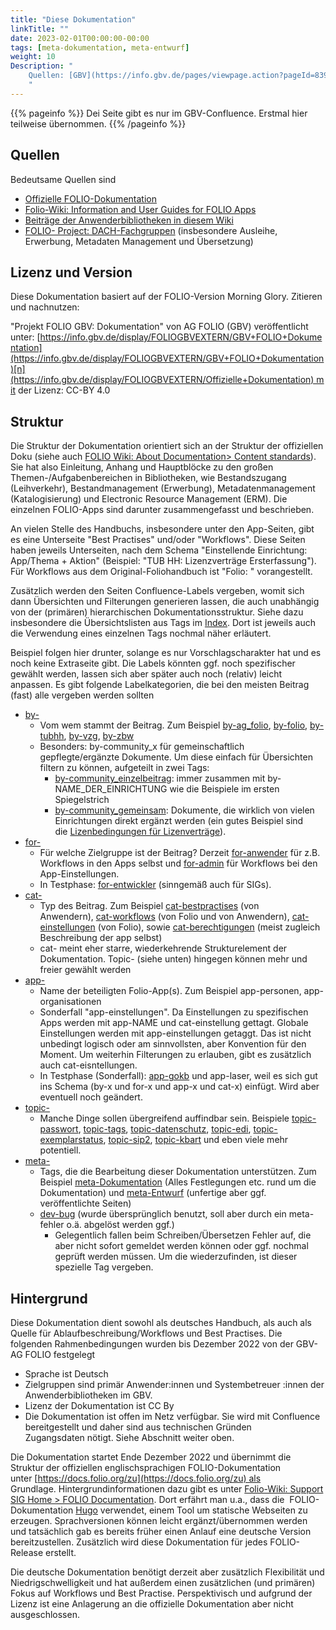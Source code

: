 ```yaml
---
title: "Diese Dokumentation"
linkTitle: ""
date: 2023-02-01T00:00:00-00:00
tags: [meta-dokumentation, meta-entwurf]
weight: 10
Description: "
    Quellen: [GBV](https://info.gbv.de/pages/viewpage.action?pageId=839909381)
    "
---
```


{{% pageinfo %}}
Dei Seite gibt es nur im GBV-Confluence. Erstmal hier teilweise übernommen.
{{% /pageinfo %}}

## Quellen

Bedeutsame Quellen sind

-   [Offizielle FOLIO-Dokumentation](https://docs.folio.org/)
-   [Folio-Wiki: Information and User Guides for FOLIO Apps](https://wiki.folio.org/display/FOLIOtips/Information+and+User+Guides+for+FOLIO+Apps)
-   [Beiträge der Anwenderbibliotheken in diesem Wiki](https://info.gbv.de/display/FOLIOGBVEXTERN/by-Community)
-   [FOLIO- Project: DACH-Fachgruppen](https://wiki.folio.org/display/Deutsche/D-A-CH+-Fachgruppen?src=contextnavpagetreemode) (insbesondere Ausleihe, Erwerbung, Metadaten Management und Übersetzung)

## Lizenz und Version

Diese Dokumentation basiert auf der FOLIO-Version Morning Glory. Zitieren und nachnutzen:

"Projekt FOLIO GBV: Dokumentation" von AG FOLIO (GBV) veröffentlicht unter: [https://info.gbv.de/display/FOLIOGBVEXTERN/GBV+FOLIO+Dokumentation](https://info.gbv.de/display/FOLIOGBVEXTERN/GBV+FOLIO+Dokumentation)[n](https://info.gbv.de/display/FOLIOGBVEXTERN/Offizielle+Dokumentation) mit der Lizenz: CC-BY 4.0

## Struktur

Die Struktur der Dokumentation orientiert sich an der Struktur der offiziellen Doku (siehe auch [FOLIO Wiki: About Documentation> Content standards](https://wiki.folio.org/display/SS/FOLIO+Documentation)). Sie hat also Einleitung, Anhang und Hauptblöcke zu den großen Themen-/Aufgabenbereichen in Bibliotheken, wie Bestandszugang (Leihverkehr), Bestandmanagement (Erwerbung), Metadatenmanagement (Katalogisierung) und Electronic Resource Management (ERM). Die einzelnen FOLIO-Apps sind darunter zusammengefasst und beschrieben.

An vielen Stelle des Handbuchs, insbesondere unter den App-Seiten, gibt es eine Unterseite "Best Practises" und/oder "Workflows". Diese Seiten haben jeweils Unterseiten, nach dem Schema "Einstellende Einrichtung: App/Thema + Aktion" (Beispiel: "TUB HH: Lizenzverträge Ersterfassung"). Für Workflows aus dem Original-Foliohandbuch ist "Folio: " vorangestellt.

Zusätzlich werden den Seiten Confluence-Labels vergeben, womit sich dann Übersichten und Filterungen generieren lassen, die auch unabhängig von der (primären) hierarchischen Dokumentationsstruktur. Siehe dazu insbesondere die Übersichtslisten aus Tags im [Index](https://info.gbv.de/display/FOLIOGBVEXTERN/Index). Dort ist jeweils auch die Verwendung eines einzelnen Tags nochmal näher erläutert.

Beispiel folgen hier drunter, solange es nur Vorschlagscharakter hat und es noch keine Extraseite gibt. Die Labels könnten ggf. noch spezifischer gewählt werden, lassen sich aber später auch noch (relativ) leicht anpassen. Es gibt folgende Labelkategorien, die bei den meisten Beitrag (fast) alle vergeben werden sollten

-   [by-](https://info.gbv.de/pages/viewpage.action?pageId=849379549)
    -   Vom wem stammt der Beitrag. Zum Beispiel [by-ag\_folio](https://info.gbv.de/display/FOLIOGBVEXTERN/by-AG+Folio), [by-folio](https://info.gbv.de/display/FOLIOGBVEXTERN/by-Folio), [by-tubhh](https://info.gbv.de/display/FOLIOGBVEXTERN/by-TUB+Hamburg), [by-vzg](https://info.gbv.de/display/FOLIOGBVEXTERN/by-VZG), [by-zbw](https://info.gbv.de/display/FOLIOGBVEXTERN/by-ZBW)
    -   Besonders: by-community\_x für gemeinschaftlich gepflegte/ergänzte Dokumente. Um diese einfach für Übersichten filtern zu können, aufgeteilt in zwei Tags:
        -   [by-community\_einzelbeitrag](https://info.gbv.de/display/FOLIOGBVEXTERN/by-Community_Einzelbeitrag): immer zusammen mit by-NAME\_DER\_EINRICHTUNG wie die Beispiele im ersten Spiegelstrich
        -   [by-community\_gemeinsam](https://info.gbv.de/display/FOLIOGBVEXTERN/by-Community_Gemeinsam): Dokumente, die wirklich von vielen Einrichtungen direkt ergänzt werden (ein gutes Beispiel sind die [Lizenbedingungen für Lizenverträge](https://info.gbv.de/pages/viewpage.action?pageId=661979189)).
-   [for-](https://info.gbv.de/pages/viewpage.action?pageId=849379622)
    -   Für welche Zielgruppe ist der Beitrag? Derzeit [for-anwender](https://info.gbv.de/display/FOLIOGBVEXTERN/for-Anwender) für z.B. Workflows in den Apps selbst und [for-admin](https://info.gbv.de/display/FOLIOGBVEXTERN/for-Admin) für Workflows bei den App-Einstellungen.
    -   In Testphase: [for-entwickler](https://info.gbv.de/display/FOLIOGBVEXTERN/for-Entwickler) (sinngemäß auch für SIGs).
-   [cat-](https://info.gbv.de/pages/viewpage.action?pageId=849379568)
    -   Typ des Beitrag. Zum Beispiel [cat-bestpractises](https://info.gbv.de/display/FOLIOGBVEXTERN/cat-Best+Practises) (von Anwendern), [cat-workflows](https://info.gbv.de/display/FOLIOGBVEXTERN/cat-Workflows) (von Folio und von Anwendern), [cat-einstellungen](https://info.gbv.de/display/FOLIOGBVEXTERN/cat-Einstellungen) (von Folio), sowie [cat-berechtigungen](https://info.gbv.de/display/FOLIOGBVEXTERN/cat-Berechtigungen) (meist zugleich Beschreibung der app selbst)
    -   cat- meint eher starre, wiederkehrende Strukturelement der Dokumentation. Topic- (siehe unten) hingegen können mehr und freier gewählt werden
-   [app-](https://info.gbv.de/pages/viewpage.action?pageId=849379634)
    -   Name der beteiligten Folio-App(s). Zum Beispiel app-personen, app-organisationen
    -   Sonderfall "app-einstellungen". Da Einstellungen zu spezifischen Apps werden mit app-NAME und cat-einstellung gettagt. Globale Einstellungen werden mit app-einstellungen getaggt. Das ist nicht unbedingt logisch oder am sinnvollsten, aber Konvention für den Moment. Um weiterhin Filterungen zu erlauben, gibt es zusätzlich auch cat-eisntellungen.
    -   In Testphase (Sonderfall): [app-gokb](https://info.gbv.de/display/FOLIOGBVEXTERN/app-GOKb) und app-laser, weil es sich gut ins Schema (by-x und for-x und app-x und cat-x) einfügt. Wird aber eventuell noch geändert.
-   [topic-](https://info.gbv.de/pages/viewpage.action?pageId=849379639)
    -   Manche Dinge sollen übergreifend auffindbar sein. Beispiele [topic-passwort](https://info.gbv.de/display/FOLIOGBVEXTERN/topic-Passwort), [topic-tags](https://info.gbv.de/display/FOLIOGBVEXTERN/topic-Tags), [topic-datenschutz](https://info.gbv.de/display/FOLIOGBVEXTERN/topic-Datenschutz), [topic-edi](https://info.gbv.de/display/FOLIOGBVEXTERN/topic-Edi), [topic-exemplarstatus](https://info.gbv.de/display/FOLIOGBVEXTERN/topic-Exemplarstatus), [topic-sip2](https://info.gbv.de/display/FOLIOGBVEXTERN/topic-SIP2), [topic-kbart](https://info.gbv.de/display/FOLIOGBVEXTERN/topic-KBART) und eben viele mehr potentiell.
-   [meta-](https://info.gbv.de/pages/viewpage.action?pageId=849379630)
    -   Tags, die die Bearbeitung dieser Dokumentation unterstützen. Zum Beispiel [meta-Dokumentation](https://info.gbv.de/display/FOLIOGBVEXTERN/meta-Dokumentation) (Alles Festlegungen etc. rund um die Dokumentation) und [meta-Entwurf](https://info.gbv.de/display/FOLIOGBVEXTERN/meta-Entwurf) (unfertige aber ggf. veröffentlichte Seiten)
    -   [dev-bug](https://info.gbv.de/pages/createpage.action?spaceKey=FOLIOGBVEXTERN&title=dev-Bugs&linkCreation=true&fromPageId=839909381) (wurde übersprünglich benutzt, soll aber durch ein meta-fehler o.ä. abgelöst werden ggf.)
        -   Gelegentlich fallen beim Schreiben/Übersetzen Fehler auf, die aber nicht sofort gemeldet werden können oder ggf. nochmal geprüft werden müssen. Um die wiederzufinden, ist dieser spezielle Tag vergeben.

## Hintergrund

Diese Dokumentation dient sowohl als deutsches Handbuch, als auch als Quelle für Ablaufbeschreibung/Workflows und Best Practises. Die folgenden Rahmenbedingungen wurden bis Dezember 2022 von der GBV-AG FOLIO festgelegt

-   Sprache ist Deutsch
-   Zielgruppen sind primär Anwender:innen und Systembetreuer :innen der Anwenderbibliotheken im GBV.
-   Lizenz der Dokumentation ist CC By
-   Die Dokumentation ist offen im Netz verfügbar. Sie wird mit Confluence bereitgestellt und daher sind aus technischen Gründen Zugangsdaten nötigt. Siehe Abschnitt weiter oben.

Die Dokumentation startet Ende Dezember 2022 und übernimmt die Struktur der offiziellen englischsprachigen FOLIO-Dokumentation unter [https://docs.folio.org/zu](https://docs.folio.org/zu) als Grundlage. Hintergrundinformationen dazu gibt es unter [Folio-Wiki: Support SIG Home > FOLIO Documentation](https://wiki.folio.org/display/SS/FOLIO+Documentation). Dort erfährt man u.a., dass die  FOLIO-Dokumentation [Hugo](https://gohugo.io/) verwendet, einem Tool um statische Webseiten zu erzeugen. Sprachversionen können leicht ergänzt/übernommen werden und tatsächlich gab es bereits früher einen Anlauf eine deutsche Version bereitzustellen. Zusätzlich wird diese Dokumentation für jedes FOLIO-Release erstellt.

Die deutsche Dokumentation benötigt derzeit aber zusätzlich Flexibilität und Niedrigschwelligkeit und hat außerdem einen zusätzlichen (und primären) Fokus auf Workflows und Best Practise. Perspektivisch und aufgrund der Lizenz ist eine Anlagerung an die offizielle Dokumentation aber nicht ausgeschlossen.

